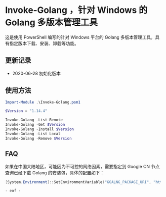# Invoke-Golang ，针对 Windows 的 Golang 多版本管理工具

这是使用 PowerShell 编写的针对 Windows 平台的 Golang 多版本管理工具，具有指定版本下载、安装、卸载等功能。

## 更新记录 

* 2020-06-28 初始化版本

## 使用方法

```powershell
Import-Module .\Invoke-Golang.psm1

$Version = "1.14.4"

Invoke-Golang -List Remote
Invoke-Golang -Get $Version
Invoke-Golang -Install $Version
Invoke-Golang -List Local
Invoke-Golang -Remove $Version
```

## FAQ

如果在中国大陆地区，可能因为不可控的网络因素，需要指定到 Google CN 节点查询已经下载 Golang 的安装包，具体的配置如下：

```powershell
[System.Environment]::SetEnvironmentVariable("GOALNG_PACKAGE_URI", "https://golang.google.cn/dl/", "User")
```

`- eof -`